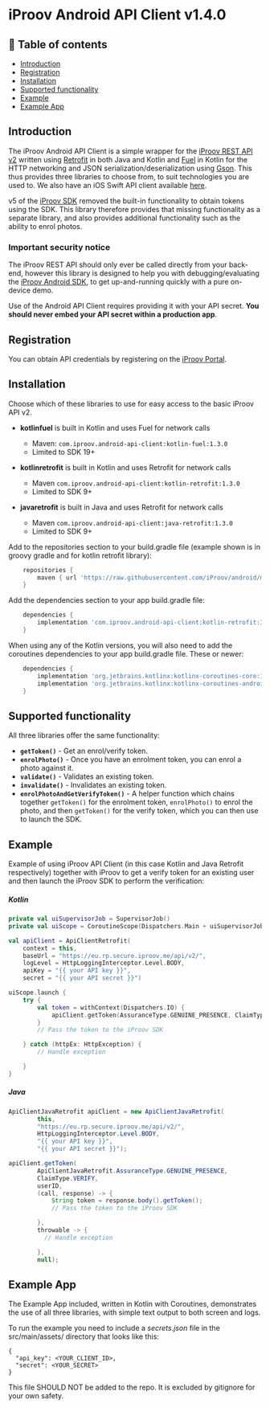 # iProov Android API Client v1.4.0

## 📖 Table of contents

- [Introduction](#introduction)
- [Registration](#registration)
- [Installation](#installation)
- [Supported functionality](#supported-functionality)
- [Example](#example)
- [Example App](#example-app)

## Introduction

The iProov Android API Client is a simple wrapper for the [iProov REST API v2](https://secure.iproov.me/docs.html) written using [Retrofit](https://square.github.io/retrofit/) in both Java and Kotlin and [Fuel](https://github.com/kittinunf/fuel) in Kotlin for the HTTP networking and JSON serialization/deserialization using [Gson](https://github.com/google/gson). This thus provides three libraries to choose from, to suit technologies you are used to. We also have an iOS Swift API client available [here](https://github.com/iProov/ios-api-client).

v5 of the [iProov SDK](https://github.com/iProov/android) removed the built-in functionality to obtain tokens using the SDK. This library therefore provides that missing functionality as a separate library, and also provides additional functionality such as the ability to enrol photos.

### Important security notice

The iProov REST API should only ever be called directly from your back-end, however this library is designed to help you with debugging/evaluating the [iProov Android SDK](https://github.com/iProov/android), to get up-and-running quickly with a pure on-device demo.

Use of the Android API Client requires providing it with your API secret. **You should never embed your API secret within a production app**.

## Registration

You can obtain API credentials by registering on the [iProov Portal](https://portal.iproov.com/).

## Installation

Choose which of these libraries to use for easy access to the basic iProov API v2.

+ **kotlinfuel** is built in Kotlin and uses Fuel for network calls
    + Maven: `com.iproov.android-api-client:kotlin-fuel:1.3.0`
    + Limited to SDK 19+

+ **kotlinretrofit** is built in Kotlin and uses Retrofit for network calls
    + Maven `com.iproov.android-api-client:kotlin-retrofit:1.3.0`
    + Limited to SDK 9+

+ **javaretrofit** is built in Java and uses Retrofit for network calls
    + Maven `com.iproov.android-api-client:java-retrofit:1.3.0`
    + Limited to SDK 9+

Add to the repositories section to your build.gradle file (example shown is in groovy gradle and for kotlin retrofit library):

```gradle
    repositories {
        maven { url 'https://raw.githubusercontent.com/iProov/android/master/maven/' }
    }
```

Add the dependencies section to your app build.gradle file:

```gradle
    dependencies {
        implementation 'com.iproov.android-api-client:kotlin-retrofit:1.3.0'
    }
```

When using any of the Kotlin versions, you will also need to add the coroutines dependencies to your app build.gradle file. These or newer:

```gradle
    dependencies {
        implementation 'org.jetbrains.kotlinx:kotlinx-coroutines-core:1.3.0'
        implementation 'org.jetbrains.kotlinx:kotlinx-coroutines-android:1.3.0'
    }
```

## Supported functionality

All three libraries offer the same functionality:

- **`getToken()`** - Get an enrol/verify token.
- **`enrolPhoto()`** - Once you have an enrolment token, you can enrol a photo against it.
- **`validate()`** - Validates an existing token.
- **`invalidate()`** - Invalidates an existing token.
- **`enrolPhotoAndGetVerifyToken()`** - A helper function which chains together `getToken()` for the enrolment token, `enrolPhoto()` to enrol the photo, and then `getToken()` for the verify token, which you can then use to launch the SDK.

## Example

Example of using iProov API Client (in this case Kotlin and Java Retrofit respectively) together with iProov to get a verify token for an existing user and then launch the iProov SDK to perform the verification:

##### Kotlin
```kotlin
private val uiSupervisorJob = SupervisorJob()
private val uiScope = CoroutineScope(Dispatchers.Main + uiSupervisorJob)

val apiClient = ApiClientRetrofit(
    context = this,
    baseUrl = "https://eu.rp.secure.iproov.me/api/v2/",
    logLevel = HttpLoggingInterceptor.Level.BODY,
    apiKey = "{{ your API key }}",
    secret = "{{ your API secret }}")

uiScope.launch {
    try {
        val token = withContext(Dispatchers.IO) {
            apiClient.getToken(AssuranceType.GENUINE_PRESENCE, ClaimType.VERIFY, userId).token
        }
        // Pass the token to the iProov SDK

    } catch (httpEx: HttpException) {
        // Handle exception

    }
}
```
##### Java
```java
ApiClientJavaRetrofit apiClient = new ApiClientJavaRetrofit(
        this,
        "https://eu.rp.secure.iproov.me/api/v2/",
        HttpLoggingInterceptor.Level.BODY,
        "{{ your API key }}",
        "{{ your API secret }}");

apiClient.getToken(
        ApiClientJavaRetrofit.AssuranceType.GENUINE_PRESENCE,
        ClaimType.VERIFY,
        userID,
        (call, response) -> {
            String token = response.body().getToken();
            // Pass the token to the iProov SDK

        },
        throwable -> {
          // Handle exception

        },
        null);
```
## Example App

The Example App included, written in Kotlin with Coroutines, demonstrates the use of all three libraries, with simple text output to both screen and logs.

To run the example you need to include a *secrets.json* file in the
src/main/assets/ directory that looks like this:

~~~
{
  "api_key": <YOUR_CLIENT_ID>,
  "secret": <YOUR_SECRET>
}
~~~

This file SHOULD NOT be added to the repo. It is excluded by gitignore
for your own safety.
